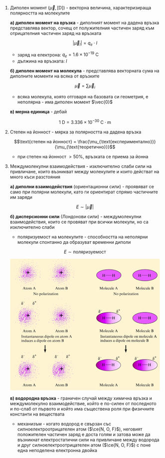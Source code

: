 1. Диполен момент ($\vec{\mu}, [\text{D}]$) - векторна величина, характеризираща полярността на молекулите
	
	**а) диполен момент на връзка** - диполният момент на дадена връзка представлява вектор, сочещ от полужителния частичен заряд към отрицателния частичен заряд на връзката
	
	$$|\vec{\mu}_l| = q_e\cdot l$$
	
	- заряд на електрона: $q_e = 1.6 \times 10^{-19} \text{ C}$
	- дължина на връзката: $l$
	
	**б) диполен момент на молекула** - представлява векторната сума на диполните моменти на всяка от връзките
	
	$$\vec{\mu} = \sum \vec{\mu}_i$$
	
	- всяка молекула, която отговаря на базовата си геометрия, е неполярна - има диполен момент $\vec{0}$
	
	**в) мерна единица** - дебай
	
	$$1 \text { D} = 3.336 \times 10^{-30} \text{ C}\cdot\text{m}$$

2. Степен на йонност - мярка за полярността на дадена връзка
	
	$$\text{степен на йонност} = \frac{\mu_{\text{експериментално}}}{\mu_{\text{теоретично}}}$$


	- при степен на йонност $\gt 50\%$, връзката се приема за йонна

3. Междумолекулни взаимодействия - изключително слаби сили на привличане, които възникват между молекулите и които действат на много къси разстояния
	
	**а) диполни взаимодействия** (ориентационни сили) - проявяват се само при полярни молекули, като ги ориентират спрямо частичните им заряди
	
	$$E \sim |\vec{\mu}|$$
	
	**б) дисперсионни сили** (Лондонови сили) - междумолекулни взаимодействия, които се провяват при всички молекули, но са изключително слаби
	- поляризуемост на молекулите - способността на неполярни молекули спонтанно да образуват временни диполи
	
	$$E \sim \text{поляризуемост}$$
	
	![Instantaneous Dipoles](Resources/Instantaneous%20Dipoles.jpg)
	
	**в) водородна връзка** - граничен случай между химична връзка и междумолекулно взаимодействие, който е по-силен от последното и по-слаб от първото и който има съществена роля при физичните константи на веществата
	- механизъм - когато водород е свързан със силноелектроотрицателен атом ($\ce{N, O, F}$), неговият положителен частичен заряд е доста голям и затова може да възникнат електростатични сили на привличане между водорода и друг силноелектроотрицателен атом ($\ce{N, O, F}$) с поне една неподелена електронна двойка 